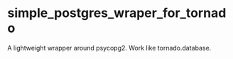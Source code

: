 simple_postgres_wraper_for_tornado
==================================

A lightweight wrapper around psycopg2.  Work like tornado.database.